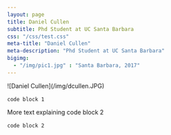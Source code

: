 ```yaml
---
layout: page
title: Daniel Cullen
subtitle: Phd Student at UC Santa Barbara
css: "/css/test.css"
meta-title: "Daniel Cullen"
meta-description: "Phd Student at UC Santa Barbara"
bigimg:
  - "/img/pic1.jpg" : "Santa Barbara, 2017"
---
```


<div class="begin-examples"></div>
![Daniel Cullen](/img/dcullen.JPG)

```
code block 1
```

More text explaining code block 2

```
code block 2
```
<div class="end-examples"></div>
